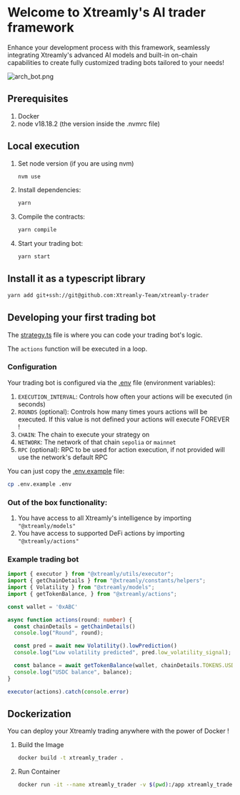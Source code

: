 # Welcome to Xtreamly's AI trader framework

Enhance your development process with this framework, seamlessly integrating Xtreamly's advanced AI models and built-in on-chain capabilities to create fully customized trading bots tailored to your needs!

![arch_bot.png](docs/arch_bot.png)

## Prerequisites

1. Docker
2. node v18.18.2 (the version inside the .nvmrc file)

## Local execution

1. Set node version (if you are using nvm)
    ```bash
    nvm use
    ```
2. Install dependencies: 
    ```bash
    yarn
    ```
3. Compile the contracts: 
    ```bash
    yarn compile
    ```
4. Start your trading bot: 
    ```bash
    yarn start
    ```

## Install it as a typescript library

```bash
yarn add git+ssh://git@github.com:Xtreamly-Team/xtreamly-trader
```


## Developing your first trading bot

The [strategy.ts](strategy.ts) file is where you can code your trading bot's logic.

The `actions` function will be executed in a loop.

### Configuration

Your trading bot is configured via the [.env](.env) file (environment variables):

1. `EXECUTION_INTERVAL`: Controls how often your actions will be executed (in seconds)
2. `ROUNDS` (optional): Controls how many times yours actions will be executed. If this value is not defined your actions will execute FOREVER !
3. `CHAIN`: The chain to execute your strategy on
4. `NETWORK`: The network of that chain `sepolia` or `mainnet`
5. `RPC` (optional): RPC to be used for action execution, if not provided will use the network's default RPC

You can just copy the [.env.example](.env.example) file:
```bash
cp .env.example .env
```

### Out of the box functionality:

1. You have access to all Xtreamly's intelligence by importing `"@xtreamly/models"`
2. You have access to supported DeFi actions by importing `"@xtreamly/actions"`

### Example trading bot

```typescript
import { executor } from "@xtreamly/utils/executor";
import { getChainDetails } from "@xtreamly/constants/helpers";
import { Volatility } from "@xtreamly/models";
import { getTokenBalance, } from "@xtreamly/actions";

const wallet = '0xABC'

async function actions(round: number) {
  const chainDetails = getChainDetails()
  console.log("Round", round);

  const pred = await new Volatility().lowPrediction()
  console.log("Low volatility predicted", pred.low_volatility_signal);

  const balance = await getTokenBalance(wallet, chainDetails.TOKENS.USDC)
  console.log("USDC balance", balance);
}

executor(actions).catch(console.error)
```

## Dockerization 

You can deploy your Xtreamly trading anywhere with the power of Docker !

1. Build the Image
    ```bash
    docker build -t xtreamly_trader .
    ```
2. Run Container
    ```bash
    docker run -it --name xtreamly_trader -v $(pwd):/app xtreamly_trader
    ```

